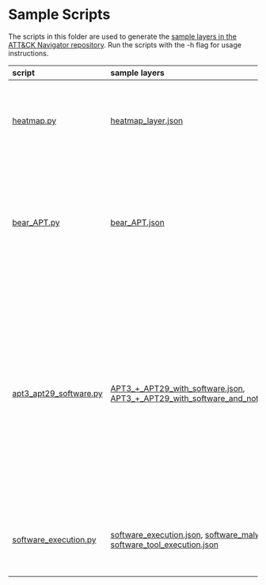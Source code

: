 # Sample Scripts

The scripts in this folder are used to generate the [sample layers in the ATT&CK Navigator repository](https://github.com/mitre-attack/attack-navigator/tree/develop/layers/data/samples). Run the scripts with the -h flag for usage instructions.

| script | sample layers | description |
|:-------|:------------|:--------|
| [heatmap.py](heatmap.py) | [heatmap_layer.json](https://github.com/mitre-attack/attack-navigator/tree/develop/layers/data/samples/heatmap_layer.json) | Generates a layer wherein all techniques have randomized scores from 1-100. |
| [bear_APT.py](bear_APT.py) | [bear_APT.json](https://github.com/mitre-attack/attack-navigator/tree/develop/layers/data/samples/bear_APT.json) | Parses STIX data to create a layer showing all techniques used by an APT group with phrase 'bear' in the group aliases. |
| [apt3_apt29_software.py](apt3_apt29_software.py) | [APT3_+_APT29_with_software.json](https://github.com/mitre-attack/attack-navigator/tree/develop/layers/data/samples/APT3_+_APT29_with_software.json), [APT3_+_APT29_with_software_and_notional_no_detection.json](https://github.com/mitre-attack/attack-navigator/tree/develop/layers/data/samples/APT3_+_APT29_with_software_and_notional_no_detection.json) | Creates a layer file showing techniques used by APT3 and APT29 as well as software used by those groups, and a second layer showing the same but with the added concept of detectability by a notional organization. |
| [software_execution.py](software_execution.py) | [software_execution.json](https://github.com/mitre-attack/attack-navigator/tree/develop/layers/data/samples/software_execution.json), [software_malware_execution.json](https://github.com/mitre-attack/attack-navigator/tree/develop/layers/data/samples/software_malware_execution.json), [software_tool_execution.json](https://github.com/mitre-attack/attack-navigator/tree/develop/layers/data/samples/software_tool_execution.json) | Generates layers showing all techniques that can be executed by software. |